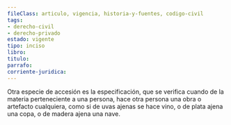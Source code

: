 ```yaml
---
fileClass: articulo, vigencia, historia-y-fuentes, codigo-civil
tags:
- derecho-civil
- derecho-privado
estado: vigente
tipo: inciso
libro:
titulo:
parrafo:
corriente-juridica:
---
```

Otra especie de accesión es la especificación, que se verifica cuando de la materia perteneciente a una persona, hace otra persona una obra o artefacto cualquiera, como si de uvas ajenas se hace vino, o de plata ajena una copa, o de madera ajena una nave.